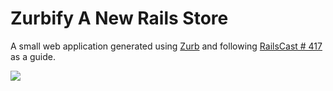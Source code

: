 # Zurbify A New Rails Store

A small web application generated
using [Zurb](https://github.com/zurb/foundation)
and following [RailsCast # 417](http://railscasts.com/episodes/417-foundation)
as a guide.

![](http://i.imgur.com/pFXraA1.pngraw=true)
